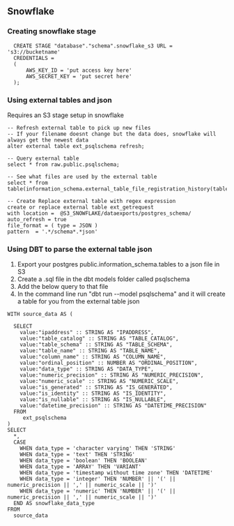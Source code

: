 ## Snowflake

### Creating snowflake stage
```
  CREATE STAGE "database"."schema".snowflake_s3 URL = 's3://bucketname' 
  CREDENTIALS = 
  (
      AWS_KEY_ID = 'put access key here' 
      AWS_SECRET_KEY = 'put secret here'
  );
  ```

### Using external tables and json
Requires an S3 stage setup in snowflake
```
-- Refresh external table to pick up new files
-- If your filename doesnt change but the data does, snowflake will always get the newest data
alter external table ext_psqlschema refresh;

-- Query external table
select * from raw.public.psqlschema;

-- See what files are used by the external table
select * from table(information_schema.external_table_file_registration_history(table_name=>'ext_psqlschema'));

-- Create Replace external table with regex expression
create or replace external table ext_getrequest 
with location =  @S3_SNOWFLAKE/dataexports/postgres_schema/
auto_refresh = true
file_format = ( type = JSON )
pattern  = '.*/schema*.*json'
```

### Using DBT to parse the external table json
1. Export your postgres public.information_schema.tables to a json file in S3
2. Create a .sql file in the dbt models folder called psqlschema
3. Add the below query to that file
4. In the command line run "dbt run --model psqlschema" and it will create a table for you from the external table json
```
WITH source_data AS (

  SELECT
    value:"ipaddress" :: STRING AS "IPADDRESS",
    value:"table_catalog" :: STRING AS "TABLE_CATALOG",
    value:"table_schema" :: STRING AS "TABLE_SCHEMA",
    value:"table_name" :: STRING AS "TABLE_NAME",
    value:"column_name" :: STRING AS "COLUMN_NAME",
    value:"ordinal_position" :: NUMBER AS "ORDINAL_POSITION",
    value:"data_type" :: STRING AS "DATA_TYPE",
    value:"numeric_precision" :: STRING AS "NUMERIC_PRECISION",
    value:"numeric_scale" :: STRING AS "NUMERIC_SCALE",
    value:"is_generated" :: STRING AS "IS_GENERATED",
    value:"is_identity" :: STRING AS "IS_IDENTITY",
    value:"is_nullable" :: STRING AS "IS_NULLABLE",
    value:"datetime_precision" :: STRING AS "DATETIME_PRECISION"
  FROM
     ext_psqlschema
)
SELECT
  *,
  CASE
    WHEN data_type = 'character varying' THEN 'STRING'
    WHEN data_type = 'text' THEN 'STRING'
    WHEN data_type = 'boolean' THEN 'BOOLEAN'
    WHEN data_type = 'ARRAY' THEN 'VARIANT'
    WHEN data_type = 'timestamp without time zone' THEN 'DATETIME'
    WHEN data_type = 'integer' THEN 'NUMBER' || '(' || numeric_precision || ',' || numeric_scale || ')'
    WHEN data_type = 'numeric' THEN 'NUMBER' || '(' || numeric_precision || ',' || numeric_scale || ')'
  END AS snowflake_data_type
FROM
  source_data
```